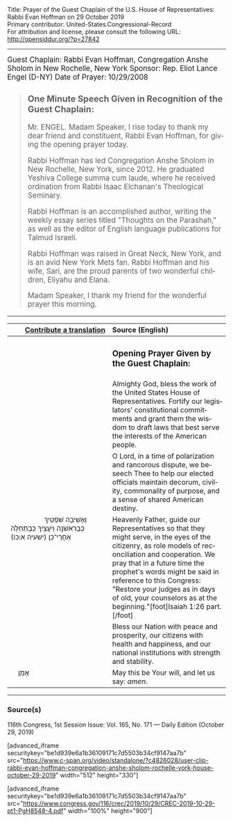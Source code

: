 <html>
<head></head>
<body>
Title: Prayer of the Guest Chaplain of the U.S. House of Representatives: Rabbi Evan Hoffman on 29 October 2019<br />
Primary contributor: United-States.Congressional-Record<br />
For attribution and license, please consult the following URL: <a href="http://opensiddur.org/?p=27842">http://opensiddur.org/?p=27842</a>
<p />
<hr />

<div class="english" lang="en" style="font-size:1.2em;">
Guest Chaplain: Rabbi Evan Hoffman, Congregation Anshe Sholom in New Rochelle, New York
Sponsor: Rep. Eliot Lance Engel (D-NY)
Date of Prayer: 10/29/2008

<blockquote>
<h3>One Minute Speech Given in Recognition of the Guest Chaplain:</h3>

Mr. ENGEL. Madam Speaker, I rise today to thank my dear friend and constituent, Rabbi Evan Hoffman, for giving the opening prayer today.

Rabbi Hoffman has led Congregation Anshe Sholom in New Rochelle, New York, since 2012. He graduated Yeshiva College summa cum laude, where he received ordination from Rabbi Isaac Elchanan's Theological Seminary.

Rabbi Hoffman is an accomplished author, writing the weekly essay series titled "Thoughts on the Parashah," as well as the editor of English language publications for Talmud Israeli.

Rabbi Hoffman was raised in Great Neck, New York, and is an avid New York Mets fan. Rabbi Hoffman and his wife, Sari, are the proud parents of two wonderful children, Eliyahu and Elana.

Madam Speaker, I thank my friend for the wonderful prayer this morning.
</blockquote>
</div>

<hr />

<table style="margin-left: auto;margin-right: auto;" class="draggable">
<thead><tr><th id="x" style="text-align: right;"><a href="/contributing/upload/">Contribute a translation</a></th><th style="text-align: left;">Source (English)</th></tr></thead>
<tbody>
<tr><td style="vertical-align:top;" width="46%">
<div class="liturgy" lang="he">

</span></div></td>
 
<td style="vertical-align:top;" width="53%">
<div class="english" lang="en">
<h3>Opening Prayer Given by the Guest Chaplain:</h3>
</div></td></tr>

<tr><td style="vertical-align:top;" width="46%">
<div class="liturgy" lang="he">

</span></div></td>
 
<td style="vertical-align:top;" width="53%">
<div class="english" lang="en">
Almighty God, 
bless the work of the United States House of Representatives. 
Fortify our legislators' 
constitutional commitments 
and grant them the wisdom 
to draft laws 
that best serve the interests 
of the American people. 
</div></td></tr>


<tr><td style="vertical-align:top;" width="46%">
<div class="liturgy" lang="he">

</span></div></td>
 
<td style="vertical-align:top;" width="53%">
<div class="english" lang="en">
O Lord, 
in a time of polarization 
and rancorous dispute, 
we beseech Thee 
to help our elected officials 
maintain decorum,
civility, 
commonality of purpose, 
and a sense of shared American destiny.
</div></td></tr>


<tr><td style="vertical-align:top;" width="46%">
<div class="liturgy" lang="he">
&nbsp;
&nbsp;
&nbsp;
&nbsp;
&nbsp;
&nbsp;
&nbsp;
&nbsp;
&nbsp;
וְאָשִׁיבָה שֹׁפְטַיִךְ כְּבָרִאשֹׁנָה 
וְיֹעֲצַיִךְ כְּבַתְּחִלָּה אַחֲרֵי־כֵן <span class="citation">(ישעיה א:כו)</span>
</span></div></td>
 
<td style="vertical-align:top;" width="53%">
<div class="english" lang="en">
Heavenly Father, 
guide our Representatives 
so that they might serve, 
in the eyes of the citizenry, 
as role models of reconciliation 
and cooperation. 
We pray that in a future time 
the prophet's words might be said 
in reference to this Congress: 
"Restore your judges as in days of old, 
your counselors as at the beginning."[foot]Isaiah 1:26 part.[/foot]
</div></td></tr>


<tr><td style="vertical-align:top;" width="46%">
<div class="liturgy" lang="he">

</span></div></td>
 
<td style="vertical-align:top;" width="53%">
<div class="english" lang="en">
Bless our Nation 
with peace and prosperity, 
our citizens 
with health and happiness, 
and our national institutions 
with strength and stability. 
</div></td></tr>


<tr><td style="vertical-align:top;" width="46%">
<div class="liturgy" lang="he">
&nbsp;
&nbsp;
אָמֵן׃
</span></div></td>
 
<td style="vertical-align:top;" width="53%">
<div class="english" lang="en">
May this be Your will, 
and let us say: 
<em>amen</em>.
</div></td></tr>
</tbody></table>

<hr />

<h3>Source(s)</h3>

116th Congress, 1st Session
Issue: Vol. 165, No. 171 — Daily Edition (October 29, 2019)

[advanced_iframe securitykey="be1d939e6a1b36109171c7d5503b34cf9147aa7b" src="https://www.c-span.org/video/standalone/?c4826028/user-clip-rabbi-evan-hoffman-congregation-anshe-sholom-rochelle-york-house-october-29-2019" width="512" height="330"]

[advanced_iframe securitykey="be1d939e6a1b36109171c7d5503b34cf9147aa7b" src="https://www.congress.gov/116/crec/2019/10/29/CREC-2019-10-29-pt1-PgH8548-4.pdf" width="100%" height="900"]
</body>
</html>